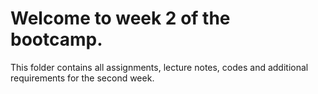 # Welcome to week 2 of the bootcamp.
This folder contains all assignments, lecture notes, codes and additional requirements for the second week.
